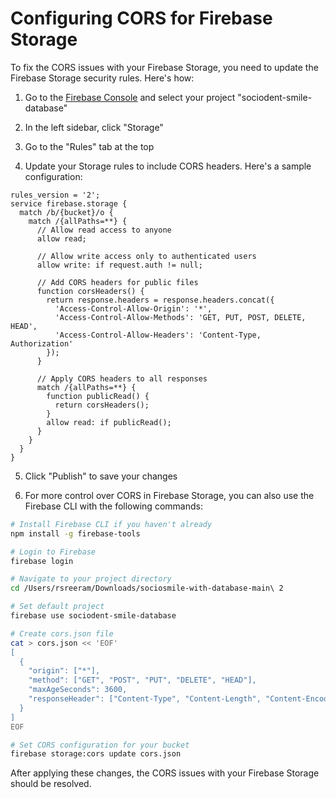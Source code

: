 # Configuring CORS for Firebase Storage

To fix the CORS issues with your Firebase Storage, you need to update the Firebase Storage security rules. Here's how:

1. Go to the [Firebase Console](https://console.firebase.google.com/) and select your project "sociodent-smile-database"

2. In the left sidebar, click "Storage"

3. Go to the "Rules" tab at the top

4. Update your Storage rules to include CORS headers. Here's a sample configuration:

```
rules_version = '2';
service firebase.storage {
  match /b/{bucket}/o {
    match /{allPaths=**} {
      // Allow read access to anyone
      allow read;
      
      // Allow write access only to authenticated users
      allow write: if request.auth != null;
      
      // Add CORS headers for public files
      function corsHeaders() {
        return response.headers = response.headers.concat({
          'Access-Control-Allow-Origin': '*',
          'Access-Control-Allow-Methods': 'GET, PUT, POST, DELETE, HEAD',
          'Access-Control-Allow-Headers': 'Content-Type, Authorization'
        });
      }
      
      // Apply CORS headers to all responses
      match /{allPaths=**} {
        function publicRead() {
          return corsHeaders();
        }
        allow read: if publicRead();
      }
    }
  }
}
```

5. Click "Publish" to save your changes

6. For more control over CORS in Firebase Storage, you can also use the Firebase CLI with the following commands:

```bash
# Install Firebase CLI if you haven't already
npm install -g firebase-tools

# Login to Firebase
firebase login

# Navigate to your project directory
cd /Users/rsreeram/Downloads/sociosmile-with-database-main\ 2

# Set default project
firebase use sociodent-smile-database

# Create cors.json file
cat > cors.json << 'EOF'
[
  {
    "origin": ["*"],
    "method": ["GET", "POST", "PUT", "DELETE", "HEAD"],
    "maxAgeSeconds": 3600,
    "responseHeader": ["Content-Type", "Content-Length", "Content-Encoding", "Content-Disposition", "Cache-Control", "Authorization"]
  }
]
EOF

# Set CORS configuration for your bucket
firebase storage:cors update cors.json
```

After applying these changes, the CORS issues with your Firebase Storage should be resolved.

